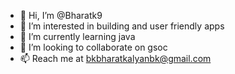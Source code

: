 - 👋 Hi, I’m @Bharatk9
- 👀 I’m interested in building and user friendly apps
- 🌱 I’m currently learning java
- 💞️ I’m looking to collaborate on gsoc
- 📫 Reach me at bkbharatkalyanbk@gmail.com

<!---
Bharatk9/Bharatk9 is a ✨ special ✨ repository because its `README.md` (this file) appears on your GitHub profile.
You can click the Preview link to take a look at your changes.
--->
